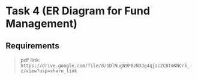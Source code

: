﻿# Task 4 (ER Diagram for Fund Management)
 
 ## Requirements



> pdf link: `https://drive.google.com/file/d/1DlNugN9F8zN3Jg4qjacZCBtmKNCrk_-z/view?usp=share_link`

